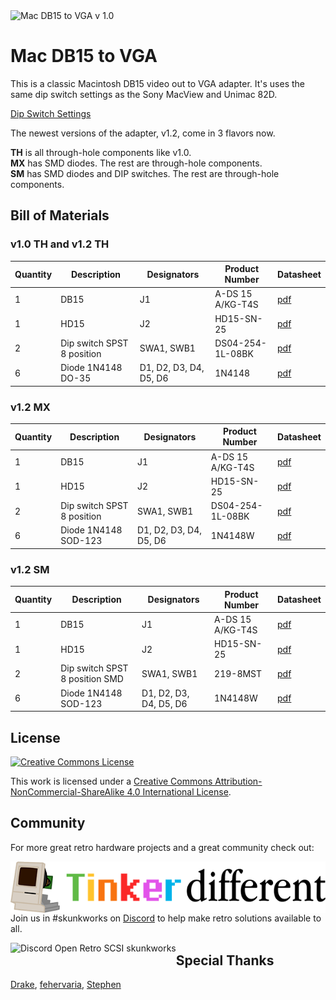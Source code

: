 <img src="docs/Mac DB15 to VGA v1.0.png" alt="Mac DB15 to VGA v 1.0" />

# Mac DB15 to VGA

This is a classic Macintosh DB15 video out to VGA adapter. It's uses the same dip switch settings as the Sony MacView and Unimac 82D.

[Dip Switch Settings](docs/manuals)



The newest versions of the adapter, v1.2, come in 3 flavors now. 

**TH** is all through-hole components like v1.0. \
**MX** has SMD diodes. The rest are through-hole components. \
**SM** has SMD diodes and DIP switches. The rest are through-hole components.



## Bill of Materials

### v1.0 TH and v1.2 TH

| Quantity | Description                | Designators            | Product Number   | Datasheet                                                    |
| :------- | -------------------------- | ---------------------- | ---------------- | ------------------------------------------------------------ |
| 1        | DB15                       | J1                     | A-DS 15 A/KG-T4S | [pdf](docs/datasheets/J1_ASS_4888_CO.pdf)                    |
| 1        | HD15                       | J2                     | HD15-SN-25       | [pdf](docs/datasheets/J2_hdxx-sn-25-data-sheet.pdf)          |
| 2        | Dip switch SPST 8 position | SWA1, SWB1             | DS04-254-1L-08BK | [pdf](docs/datasheets/SWA1_SWB1_ds04-254.pdf)                |
| 6        | Diode 1N4148 DO-35         | D1, D2, D3, D4, D5, D6 | 1N4148           | [pdf](docs/datasheets/D1_D2_D3_D4_D5_D6_1N914_D-2309448.pdf) |

### v1.2 MX

| Quantity | Description                | Designators            | Product Number   | Datasheet                                            |
| :------- | -------------------------- | ---------------------- | ---------------- | ---------------------------------------------------- |
| 1        | DB15                       | J1                     | A-DS 15 A/KG-T4S | [pdf](docs/datasheets/J1_ASS_4888_CO.pdf)            |
| 1        | HD15                       | J2                     | HD15-SN-25       | [pdf](docs/datasheets/J2_hdxx-sn-25-data-sheet.pdf)  |
| 2        | Dip switch SPST 8 position | SWA1, SWB1             | DS04-254-1L-08BK | [pdf](docs/datasheets/SWA1_SWB1_ds04-254.pdf)        |
| 6        | Diode 1N4148 SOD-123       | D1, D2, D3, D4, D5, D6 | 1N4148W          | [pdf](docs/datasheets/D1_D2_D3_D4_D5_D6_1N4148W.pdf) |

### v1.2 SM

| Quantity | Description                    | Designators            | Product Number   | Datasheet                                            |
| :------- | ------------------------------ | ---------------------- | ---------------- | ---------------------------------------------------- |
| 1        | DB15                           | J1                     | A-DS 15 A/KG-T4S | [pdf](docs/datasheets/J1_ASS_4888_CO.pdf)            |
| 1        | HD15                           | J2                     | HD15-SN-25       | [pdf](docs/datasheets/J2_hdxx-sn-25-data-sheet.pdf)  |
| 2        | Dip switch SPST 8 position SMD | SWA1, SWB1             | 219-8MST         | [pdf](docs/datasheets/SWA1_SWB1_219.pdf)             |
| 6        | Diode 1N4148 SOD-123           | D1, D2, D3, D4, D5, D6 | 1N4148W          | [pdf](docs/datasheets/D1_D2_D3_D4_D5_D6_1N4148W.pdf) |



## License

<a rel="license" href="http://creativecommons.org/licenses/by-nc-sa/4.0/"><img alt="Creative Commons License" style="border-width:0" src="https://i.creativecommons.org/l/by-nc-sa/4.0/88x31.png" /></a>

This work is licensed under a <a rel="license" href="http://creativecommons.org/licenses/by-nc-sa/4.0/">Creative Commons Attribution-NonCommercial-ShareAlike 4.0 International License</a>.



## Community

For more great retro hardware projects and a great community check out:

[<img src="docs/tinker_different_sat_rev_600.png" alt="Tinker Different" style="float: left;" />](https://tinkerdifferent.com/)









Join us in #skunkworks on [Discord](https://discord.gg/GKcvtgU7P9) to help make retro solutions available to all.

[<img src="docs/discordbanner.png" alt="Discord Open Retro SCSI skunkworks" style="float: left;" />](https://discord.gg/GKcvtgU7P9)







## Special Thanks

 [Drake](https://tinkerdifferent.com/members/drake.14/), [fehervaria](https://tinkerdifferent.com/members/fehervaria.16/), [Stephen](https://tinkerdifferent.com/members/stephen.12/)

